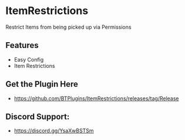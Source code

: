 # ItemRestrictions
 Restrict Items from being picked up via Permissions

## Features
- Easy Config
- Item Restrictions

## Get the Plugin Here
- https://github.com/BTPlugins/ItemRestrictions/releases/tag/Release

## Discord Support: 
- https://discord.gg/YsaXwBSTSm
